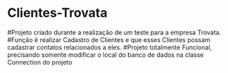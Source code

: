 # Clientes-Trovata

#Projeto criado durante a realização de um teste para a empresa Trovata.
#Função é realizar Cadastro de Clientes e que esses Clientes possam cadastrar contatos relacionados a eles.
#Projeto totalmente Funcional, precisando somente modificar o local do banco de dados na classe Connection do projeto
